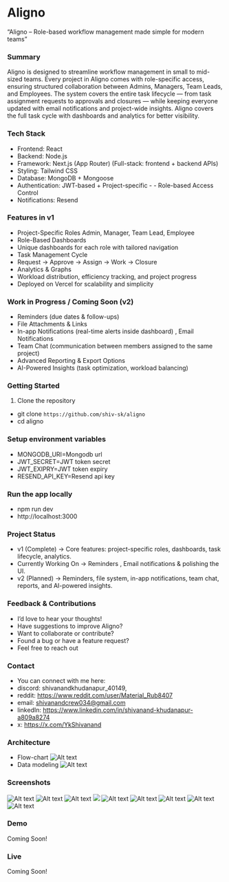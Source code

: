 # Aligno
“Aligno – Role-based workflow management made simple for modern teams”

### Summary
Aligno is designed to streamline workflow management in small to mid-sized teams. Every project in Aligno comes with role-specific access, ensuring structured collaboration between Admins, Managers, Team Leads, and Employees.
The system covers the entire task lifecycle — from task assignment requests to approvals and closures — while keeping everyone updated with email notifications and project-wide insights.
Aligno covers the full task cycle with dashboards and analytics for better visibility.

### Tech Stack
- Frontend: React
- Backend: Node.js 
- Framework: Next.js (App Router) (Full-stack: frontend + backend APIs)
- Styling: Tailwind CSS
- Database: MongoDB + Mongoose
- Authentication: JWT-based + Project-specific - - Role-based Access Control
- Notifications: Resend

### Features in v1
- Project-Specific Roles
Admin, Manager, Team Lead, Employee
- Role-Based Dashboards
- Unique dashboards for each role with tailored navigation
- Task Management Cycle
- Request → Approve → Assign → Work → Closure
- Analytics & Graphs
- Workload distribution, efficiency tracking, and project progress
- Deployed on Vercel for scalability and simplicity

### Work in Progress / Coming Soon (v2)
- Reminders (due dates & follow-ups)
- File Attachments & Links
- In-app Notifications (real-time alerts inside dashboard) , Email Notifications
- Team Chat (communication between members assigned to the same project)
- Advanced Reporting & Export Options
- AI-Powered Insights (task optimization, workload balancing)

### Getting Started
1. Clone the repository
- git clone ```https://github.com/shiv-sk/aligno```
- cd aligno

### Setup environment variables
- MONGODB_URI=Mongodb url
- JWT_SECRET=JWT token secret
- JWT_EXIPRY=JWT token expiry
- RESEND_API_KEY=Resend api key

### Run the app locally
- npm run dev
- http://localhost:3000

### Project Status
- v1 (Complete) → Core features: project-specific roles, dashboards, task lifecycle, analytics.
- Currently Working On → Reminders , Email notifications & polishing the UI.
- v2 (Planned) → Reminders, file system, in-app notifications, team chat, reports, and AI-powered insights.

### Feedback & Contributions
- I’d love to hear your thoughts!
- Have suggestions to improve Aligno?
- Want to collaborate or contribute?
- Found a bug or have a feature request?
- Feel free to reach out

### Contact
- You can connect with me here:
- discord: shivanandkhudanapur_40149, 
- reddit: https://www.reddit.com/user/Material_Rub8407 
- email: shivanandcrew034@gmail.com
- linkedIn: https://www.linkedin.com/in/shivanand-khudanapur-a809a8274
- x: https://x.com/YkShivanand

### Architecture
- Flow-chart
![Alt text](public/images/Aligno-flowchart-v1.png)
- Data modeling
![Alt text](public/images/Aligno-v1-data-modeling.png)
### Screenshots
![Alt text](public/images/Aligno-assign-users.png)
![Alt text](public/images/Aligno-graphs.png)
![Alt text](public/images/Aligno-insights-Analytics.png)
![](public/images/Aligno-mobile-view.png)
![Alt text](public/images/Aligno-page.png)
![Alt text](public/images/Aligno-rolebased.png)
![Alt text](public/images/Aligno-time-line.png)
![Alt text](public/images/Aligno-task-overview.png)
![Alt text](public/images/Aligno-task-assignment-request.png)
### Demo
Coming Soon!
### Live
Coming Soon!